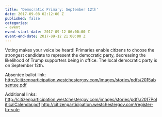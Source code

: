 ```yaml
---
title: 'Democratic Primary: September 12th'
date: 2017-09-08 02:12:00 Z
published: false
categories:
- event
event-start-date: 2017-09-12 06:00:00 Z
event-end-date: 2017-09-12 21:00:00 Z
---
```


Voting makes your voice be heard! Primaries enable citizens to choose the strongest candidate to represent the democratic party, decreasing the likelihood of Trump supporters being in office. The local democratic party is on September 12th.

Absentee ballot link:
http://citizenparticipation.westchestergov.com/images/stories/pdfs/2015absentee.pdf

Additional links:
http://citizenparticipation.westchestergov.com/images/stories/pdfs/2017PoliticalCalendar.pdf
http://citizenparticipation.westchestergov.com/register-to-vote